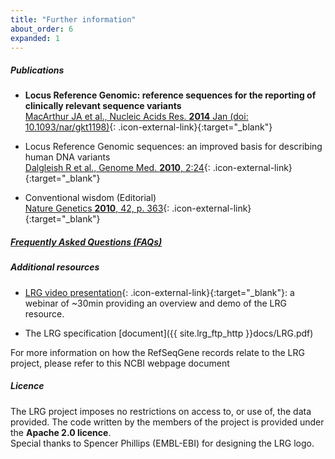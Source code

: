 ```yaml
---
title: "Further information"
about_order: 6
expanded: 1
---
```


##### Publications
* **Locus Reference Genomic: reference sequences for the reporting of clinically relevant sequence variants**  
[MacArthur JA et al., Nucleic Acids Res. **2014** Jan (doi: 10.1093/nar/gkt1198)](http://dx.doi.org/10.1093/nar/gkt1198){: .icon-external-link}{:target="_blank"}

* Locus Reference Genomic sequences: an improved basis for describing human DNA variants  
[Dalgleish R et al., Genome Med. **2010**, 2:24](http://genomemedicine.com/content/2/4/24/){: .icon-external-link}{:target="_blank"}

* Conventional wisdom (Editorial)  
[Nature Genetics **2010**, 42, p. 363](http://www.nature.com/ng/journal/v42/n5/abs/ng0510-363.html){: .icon-external-link}{:target="_blank"}

<div class="margin-top-25"></div>

##### [Frequently Asked Questions (FAQs)](/faq)
<div class="margin-top-25"></div>

##### Additional resources
* [LRG video presentation](http://www.ebi.ac.uk/training/online/course/locus-reference-genomic-lrg-resource-webinar){: .icon-external-link}{:target="_blank"}: a webinar of ~30min providing an overview and demo of the LRG resource.

* The LRG specification [document]({{ site.lrg_ftp_http }}docs/LRG.pdf)

For more information on how the RefSeqGene records relate to the LRG project, please refer to this NCBI webpage document
<div class="margin-top-25"></div>

##### Licence
The LRG project imposes no restrictions on access to, or use of, the data provided. The code written by the members of the project is provided under the **Apache 2.0 licence**.
<br />
Special thanks to Spencer Phillips (EMBL-EBI) for designing the LRG logo.

